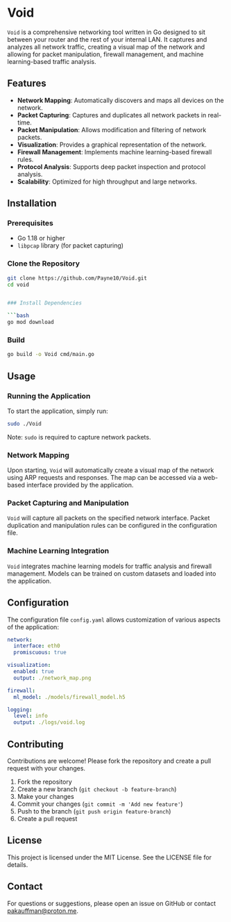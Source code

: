 # Void

`Void` is a comprehensive networking tool written in Go designed to sit between your router and the rest of your internal LAN. It captures and analyzes all network traffic, creating a visual map of the network and allowing for packet manipulation, firewall management, and machine learning-based traffic analysis.

## Features

- **Network Mapping**: Automatically discovers and maps all devices on the network.
- **Packet Capturing**: Captures and duplicates all network packets in real-time.
- **Packet Manipulation**: Allows modification and filtering of network packets.
- **Visualization**: Provides a graphical representation of the network.
- **Firewall Management**: Implements machine learning-based firewall rules.
- **Protocol Analysis**: Supports deep packet inspection and protocol analysis.
- **Scalability**: Optimized for high throughput and large networks.

## Installation

### Prerequisites

- Go 1.18 or higher
- `libpcap` library (for packet capturing)

### Clone the Repository

```bash
git clone https://github.com/Payne10/Void.git
cd void


### Install Dependencies

```bash
go mod download
```

### Build

```bash
go build -o Void cmd/main.go
```

## Usage

### Running the Application

To start the application, simply run:

```bash
sudo ./Void
```

Note: `sudo` is required to capture network packets.

### Network Mapping

Upon starting, `Void` will automatically create a visual map of the network using ARP requests and responses. The map can be accessed via a web-based interface provided by the application.

### Packet Capturing and Manipulation

`Void` will capture all packets on the specified network interface. Packet duplication and manipulation rules can be configured in the configuration file.

### Machine Learning Integration

`Void` integrates machine learning models for traffic analysis and firewall management. Models can be trained on custom datasets and loaded into the application.

## Configuration

The configuration file `config.yaml` allows customization of various aspects of the application:

```yaml
network:
  interface: eth0
  promiscuous: true

visualization:
  enabled: true
  output: ./network_map.png

firewall:
  ml_model: ./models/firewall_model.h5

logging:
  level: info
  output: ./logs/void.log
```

## Contributing

Contributions are welcome! Please fork the repository and create a pull request with your changes.

1. Fork the repository
2. Create a new branch (`git checkout -b feature-branch`)
3. Make your changes
4. Commit your changes (`git commit -m 'Add new feature'`)
5. Push to the branch (`git push origin feature-branch`)
6. Create a pull request

## License

This project is licensed under the MIT License. See the LICENSE file for details.

## Contact

For questions or suggestions, please open an issue on GitHub or contact pakauffman@proton.me.
```
